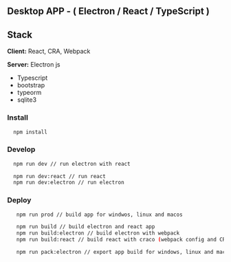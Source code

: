 
## Desktop APP - ( Electron / React / TypeScript )

## Stack

**Client:** React, CRA, Webpack

**Server:** Electron js

* Typescript
* bootstrap
* typeorm
* sqlite3


### Install
```bash
  npm install
```

### Develop
```bash
  npm run dev // run electron with react

  npm run dev:react // run react 
  npm run dev:electron // run electron
```

### Deploy
```bash
   npm run prod // build app for windwos, linux and macos

   npm run build // build electron and react app
   npm run build:electron // build electron with webpack
   npm run build:react // build react with craco (webpack config and CRA)

   npm run pack:electron // export app build for windows, linux and macos
```


